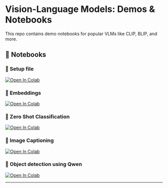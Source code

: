 # Vision-Language Models: Demos & Notebooks

This repo contains demo notebooks for popular VLMs like CLIP, BLIP, and more.

## 📘 Notebooks

### 🔗 Setup file

[![Open In Colab](https://colab.research.google.com/assets/colab-badge.svg)](https://colab.research.google.com/github/vi7n/VLM/blob/main/Copy_of_00_Setup.ipynb)

### 🔗 Embeddings

[![Open In Colab](https://colab.research.google.com/assets/colab-badge.svg)](https://colab.research.google.com/github/vi7n/VLM/blob/main/m2_Embeddings.ipynb)

### 🔗 Zero Shot Classification

[![Open In Colab](https://colab.research.google.com/assets/colab-badge.svg)](https://colab.research.google.com/github/vi7n/VLM/blob/main/m3_Zero_Shot_Classification_CLIP.ipynb)

### 🔗 Image Captioning

[![Open In Colab](https://colab.research.google.com/assets/colab-badge.svg)](https://colab.research.google.com/github/vi7n/VLM/blob/main/m5_Image_Captioning.ipynb)

### 🔗 Object detection using Qwen

[![Open In Colab](https://colab.research.google.com/assets/colab-badge.svg)](https://colab.research.google.com/github/vi7n/VLM/blob/main/m6_Object_Detection_Using_Qwen_2_5VL.ipynb)


---
